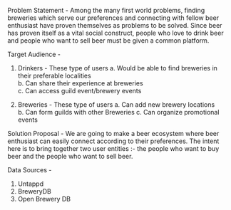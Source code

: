Problem Statement - 
Among the many first world problems, finding breweries which serve our preferences and
connecting with fellow beer enthusiast have proven themselves as problems to be 
solved. Since beer has proven itself as a vital social construct, people who love
to drink beer and people who want to sell beer must be given a common platform. 


Target Audience - 
1. Drinkers - These type of users 
  a. Would be able to find breweries in their preferable localities<br />
  b. Can share their experience at breweries<br />
  c. Can access guild event/brewery events<br />

2. Breweries - These type of users
  a. Can add new brewery locations  
  b. Can form guilds with other Breweries
  c. Can organize promotional events


Solution Proposal - 
We are going to make a beer ecosystem where beer enthusiast can easily connect
according to their preferences. The intent here is to bring together two user entities
:- the people who want to buy beer and the people who want to sell beer.


Data Sources - 
1. Untappd
2. BreweryDB
3. Open Brewery DB
